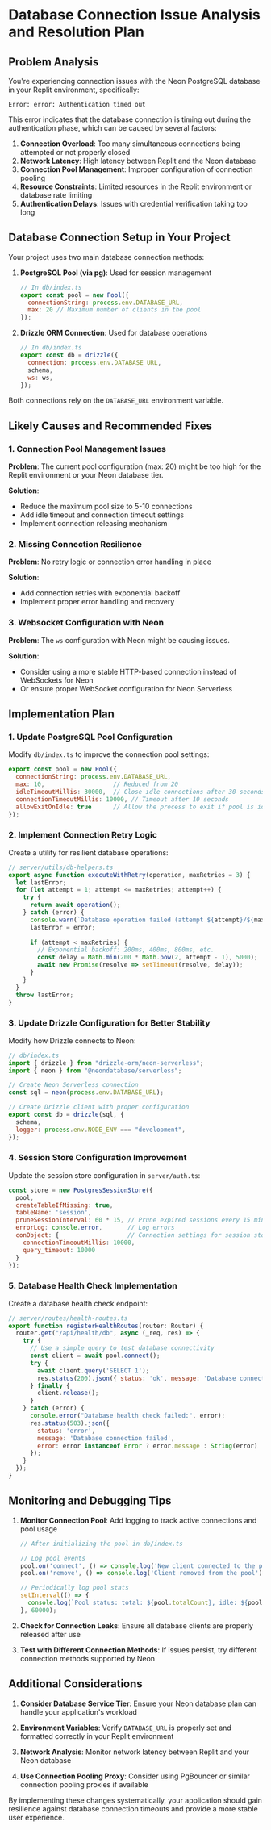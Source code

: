 # Database Connection Issue Analysis and Resolution Plan

## Problem Analysis

You're experiencing connection issues with the Neon PostgreSQL database in your Replit environment, specifically:

```
Error: error: Authentication timed out
```

This error indicates that the database connection is timing out during the authentication phase, which can be caused by several factors:

1. **Connection Overload**: Too many simultaneous connections being attempted or not properly closed
2. **Network Latency**: High latency between Replit and the Neon database
3. **Connection Pool Management**: Improper configuration of connection pooling
4. **Resource Constraints**: Limited resources in the Replit environment or database rate limiting
5. **Authentication Delays**: Issues with credential verification taking too long

## Database Connection Setup in Your Project

Your project uses two main database connection methods:

1. **PostgreSQL Pool (via pg)**: Used for session management
   ```javascript
   // In db/index.ts
   export const pool = new Pool({
     connectionString: process.env.DATABASE_URL,
     max: 20 // Maximum number of clients in the pool
   });
   ```

2. **Drizzle ORM Connection**: Used for database operations
   ```javascript
   // In db/index.ts
   export const db = drizzle({
     connection: process.env.DATABASE_URL,
     schema,
     ws: ws,
   });
   ```

Both connections rely on the `DATABASE_URL` environment variable.

## Likely Causes and Recommended Fixes

### 1. Connection Pool Management Issues

**Problem**: The current pool configuration (max: 20) might be too high for the Replit environment or your Neon database tier.

**Solution**:
- Reduce the maximum pool size to 5-10 connections
- Add idle timeout and connection timeout settings
- Implement connection releasing mechanism

### 2. Missing Connection Resilience

**Problem**: No retry logic or connection error handling in place

**Solution**:
- Add connection retries with exponential backoff
- Implement proper error handling and recovery

### 3. Websocket Configuration with Neon

**Problem**: The `ws` configuration with Neon might be causing issues.

**Solution**:
- Consider using a more stable HTTP-based connection instead of WebSockets for Neon
- Or ensure proper WebSocket configuration for Neon Serverless

## Implementation Plan

### 1. Update PostgreSQL Pool Configuration

Modify `db/index.ts` to improve the connection pool settings:

```javascript
export const pool = new Pool({
  connectionString: process.env.DATABASE_URL,
  max: 10,                   // Reduced from 20
  idleTimeoutMillis: 30000,  // Close idle connections after 30 seconds
  connectionTimeoutMillis: 10000, // Timeout after 10 seconds
  allowExitOnIdle: true      // Allow the process to exit if pool is idle
});
```

### 2. Implement Connection Retry Logic

Create a utility for resilient database operations:

```javascript
// server/utils/db-helpers.ts
export async function executeWithRetry(operation, maxRetries = 3) {
  let lastError;
  for (let attempt = 1; attempt <= maxRetries; attempt++) {
    try {
      return await operation();
    } catch (error) {
      console.warn(`Database operation failed (attempt ${attempt}/${maxRetries}):`, error.message);
      lastError = error;
      
      if (attempt < maxRetries) {
        // Exponential backoff: 200ms, 400ms, 800ms, etc.
        const delay = Math.min(200 * Math.pow(2, attempt - 1), 5000);
        await new Promise(resolve => setTimeout(resolve, delay));
      }
    }
  }
  throw lastError;
}
```

### 3. Update Drizzle Configuration for Better Stability

Modify how Drizzle connects to Neon:

```javascript
// db/index.ts
import { drizzle } from "drizzle-orm/neon-serverless";
import { neon } from "@neondatabase/serverless";

// Create Neon Serverless connection
const sql = neon(process.env.DATABASE_URL);

// Create Drizzle client with proper configuration
export const db = drizzle(sql, {
  schema,
  logger: process.env.NODE_ENV === "development",
});
```

### 4. Session Store Configuration Improvement

Update the session store configuration in `server/auth.ts`:

```javascript
const store = new PostgresSessionStore({
  pool,
  createTableIfMissing: true,
  tableName: 'session',
  pruneSessionInterval: 60 * 15, // Prune expired sessions every 15 minutes
  errorLog: console.error,       // Log errors
  conObject: {                   // Connection settings for session store
    connectionTimeoutMillis: 10000,
    query_timeout: 10000
  }
});
```

### 5. Database Health Check Implementation

Create a database health check endpoint:

```javascript
// server/routes/health-routes.ts
export function registerHealthRoutes(router: Router) {
  router.get("/api/health/db", async (_req, res) => {
    try {
      // Use a simple query to test database connectivity
      const client = await pool.connect();
      try {
        await client.query('SELECT 1');
        res.status(200).json({ status: 'ok', message: 'Database connection successful' });
      } finally {
        client.release();
      }
    } catch (error) {
      console.error("Database health check failed:", error);
      res.status(503).json({ 
        status: 'error', 
        message: 'Database connection failed',
        error: error instanceof Error ? error.message : String(error)
      });
    }
  });
}
```

## Monitoring and Debugging Tips

1. **Monitor Connection Pool**: Add logging to track active connections and pool usage
   ```javascript
   // After initializing the pool in db/index.ts
   
   // Log pool events
   pool.on('connect', () => console.log('New client connected to the pool'));
   pool.on('remove', () => console.log('Client removed from the pool'));
   
   // Periodically log pool stats
   setInterval(() => {
     console.log(`Pool status: total: ${pool.totalCount}, idle: ${pool.idleCount}, waiting: ${pool.waitingCount}`);
   }, 60000);
   ```

2. **Check for Connection Leaks**: Ensure all database clients are properly released after use

3. **Test with Different Connection Methods**: If issues persist, try different connection methods supported by Neon

## Additional Considerations

1. **Consider Database Service Tier**: Ensure your Neon database plan can handle your application's workload

2. **Environment Variables**: Verify `DATABASE_URL` is properly set and formatted correctly in your Replit environment

3. **Network Analysis**: Monitor network latency between Replit and your Neon database

4. **Use Connection Pooling Proxy**: Consider using PgBouncer or similar connection pooling proxies if available

By implementing these changes systematically, your application should gain resilience against database connection timeouts and provide a more stable user experience.
